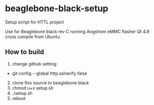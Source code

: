 # beaglebone-black-setup
Setup script for HTTL project

Use for Beaglebone black rev C running Angstrom eMMC flasher
Qt 4.8 cross compile from Ubuntu

## How to build
1. change github setting:
 * git config --global http.sslverify false
2. clone this source to beaglebone black
3. chmod u+x setup.sh
4. ./setup.sh
5. reboot
